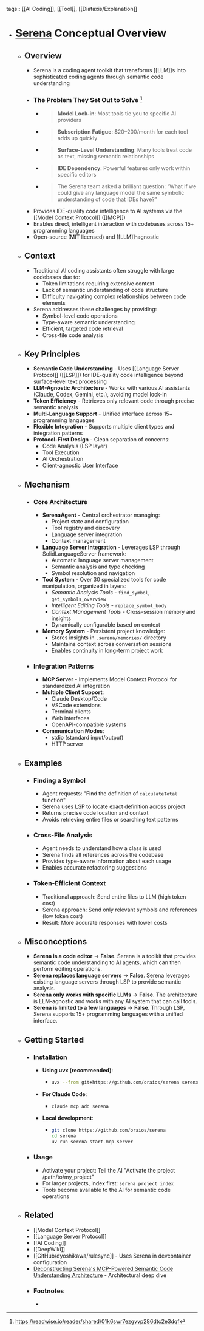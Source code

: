 tags:: [[AI Coding]], [[Tool]], [[Diataxis/Explanation]]

- # [Serena](https://github.com/oraios/serena) Conceptual Overview
	- ## Overview
		- Serena is a coding agent toolkit that transforms [[LLM]]s into sophisticated coding agents through semantic code understanding
		- ### The Problem They Set Out to Solve [^1]
			- > **Model Lock-in**: Most tools tie you to specific AI providers
			- > **Subscription Fatigue**: $20–200/month for each tool adds up quickly
			- > **Surface-Level Understanding**: Many tools treat code as text, missing semantic relationships
			- > **IDE Dependency**: Powerful features only work within specific editors
			- > The Serena team asked a brilliant question: “What if we could give any language model the same symbolic understanding of code that IDEs have?”
		- Provides IDE-quality code intelligence to AI systems via the [[Model Context Protocol]] ([[MCP]])
		- Enables direct, intelligent interaction with codebases across 15+ programming languages
		- Open-source (MIT licensed) and [[LLM]]-agnostic
	- ## Context
		- Traditional AI coding assistants often struggle with large codebases due to:
			- Token limitations requiring extensive context
			- Lack of semantic understanding of code structure
			- Difficulty navigating complex relationships between code elements
		- Serena addresses these challenges by providing:
			- Symbol-level code operations
			- Type-aware semantic understanding
			- Efficient, targeted code retrieval
			- Cross-file code analysis
	- ## Key Principles
		- **Semantic Code Understanding** - Uses [[Language Server Protocol]] ([[LSP]]) for IDE-quality code intelligence beyond surface-level text processing
		- **LLM-Agnostic Architecture** - Works with various AI assistants (Claude, Codex, Gemini, etc.), avoiding model lock-in
		- **Token Efficiency** - Retrieves only relevant code through precise semantic analysis
		- **Multi-Language Support** - Unified interface across 15+ programming languages
		- **Flexible Integration** - Supports multiple client types and integration patterns
		- **Protocol-First Design** - Clean separation of concerns:
			- Code Analysis (LSP layer)
			- Tool Execution
			- AI Orchestration
			- Client-agnostic User Interface
	- ## Mechanism
		- ### Core Architecture
			- **SerenaAgent** - Central orchestrator managing:
				- Project state and configuration
				- Tool registry and discovery
				- Language server integration
				- Context management
			- **Language Server Integration** - Leverages LSP through SolidLanguageServer framework:
				- Automatic language server management
				- Semantic analysis and type checking
				- Symbol resolution and navigation
			- **Tool System** - Over 30 specialized tools for code manipulation, organized in layers:
				- *Semantic Analysis Tools* - `find_symbol`, `get_symbols_overview`
				- *Intelligent Editing Tools* - `replace_symbol_body`
				- *Context Management Tools* - Cross-session memory and insights
				- Dynamically configurable based on context
			- **Memory System** - Persistent project knowledge:
				- Stores insights in `.serena/memories/` directory
				- Maintains context across conversation sessions
				- Enables continuity in long-term project work
		- ### Integration Patterns
			- **MCP Server** - Implements Model Context Protocol for standardized AI integration
			- **Multiple Client Support**:
				- Claude Desktop/Code
				- VSCode extensions
				- Terminal clients
				- Web interfaces
				- OpenAPI-compatible systems
			- **Communication Modes**:
				- stdio (standard input/output)
				- HTTP server
	- ## Examples
		- ### Finding a Symbol
			- Agent requests: "Find the definition of `calculateTotal` function"
			- Serena uses LSP to locate exact definition across project
			- Returns precise code location and context
			- Avoids retrieving entire files or searching text patterns
		- ### Cross-File Analysis
			- Agent needs to understand how a class is used
			- Serena finds all references across the codebase
			- Provides type-aware information about each usage
			- Enables accurate refactoring suggestions
		- ### Token-Efficient Context
			- Traditional approach: Send entire files to LLM (high token cost)
			- Serena approach: Send only relevant symbols and references (low token cost)
			- Result: More accurate responses with lower costs
	- ## Misconceptions
		- **Serena is a code editor** → **False**. Serena is a toolkit that provides semantic code understanding to AI agents, which can then perform editing operations.
		- **Serena replaces language servers** → **False**. Serena leverages existing language servers through LSP to provide semantic analysis.
		- **Serena only works with specific LLMs** → **False**. The architecture is LLM-agnostic and works with any AI system that can call tools.
		- **Serena is limited to a few languages** → **False**. Through LSP, Serena supports 15+ programming languages with a unified interface.
	- ## Getting Started
		- ### Installation
			- **Using uvx (recommended)**:
				- ~~~bash
				  uvx --from git+https://github.com/oraios/serena serena start-mcp-server
				  ~~~
			- **For Claude Code**:
				- ~~~bash
				  claude mcp add serena
				  ~~~
			- **Local development**:
				- ~~~bash
				  git clone https://github.com/oraios/serena
				  cd serena
				  uv run serena start-mcp-server
				  ~~~
		- ### Usage
			- Activate your project: Tell the AI "Activate the project /path/to/my_project"
			- For larger projects, index first: `serena project index`
			- Tools become available to the AI for semantic code operations
	- ## Related
		- [[Model Context Protocol]]
		- [[Language Server Protocol]]
		- [[AI Coding]]
		- [[DeepWiki]]
		- [[GitHub/dyoshikawa/rulesync]] - Uses Serena in devcontainer configuration
		- [Deconstructing Serena's MCP-Powered Semantic Code Understanding Architecture](https://readwise.io/reader/shared/01k6swr7ezgvvp286dtc2e3dqf) - Architectural deep dive
		- ### Footnotes
			- [^1]: https://readwise.io/reader/shared/01k6swr7ezgvvp286dtc2e3dqf
